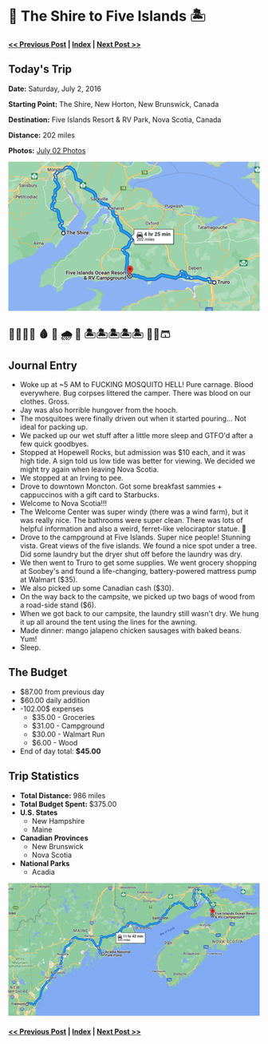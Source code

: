 # 🦟 The Shire to Five Islands 🏝

####  [<< Previous Post](https://jay-d.me/2016RT-07-01) | [Index](https://jay-d.me/2016RT) | [Next Post >>](https://jay-d.me/2016RT-07-03)

## Today's Trip

**Date:** Saturday, July 2, 2016

**Starting Point:** The Shire, New Horton, New Brunswick, Canada

**Destination:** Five Islands Resort & RV Park, Nova Scotia, Canada

**Distance:** 202 miles

**Photos:** [July 02 Photos](https://jay-d.me/2016RT-07-02)

![map of the shire to five islands](../maps/day/07-02.png "day map")

## 🦟🦟🦟🦟 🩸 🤕 🌧 💨 🏝🏝🏝🏝🏝 💨🧦🩳

## Journal Entry

* Woke up at ~5 AM to FUCKING MOSQUITO HELL! Pure carnage. Blood everywhere. Bug corpses littered the camper. There was blood on our clothes. Gross.
* Jay was also horrible hungover from the hooch.
* The mosquitoes were finally driven out when it started pouring... Not ideal for packing up.
* We packed up our wet stuff after a little more sleep and GTFO'd after a few quick goodbyes.
* Stopped at Hopewell Rocks, but admission was $10 each, and it was high tide. A sign told us low tide was better for viewing. We decided we might try again when leaving Nova Scotia.
* We stopped at an Irving to pee.
* Drove to downtown Moncton. Got some breakfast sammies + cappuccinos with a gift card to Starbucks.
* Welcome to Nova Scotia!!!
* The Welcome Center was super windy (there was a wind farm), but it was really nice. The bathrooms were super clean. There was lots of helpful information and also a weird, ferret-like velociraptor statue. 🦖
* Drove to the campground at Five Islands. Super nice people! Stunning vista. Great views of the five islands. We found a nice spot under a tree. Did some laundry but the dryer shut off before the laundry was dry.
* We then went to Truro to get some supplies. We went grocery shopping at Soobey's and found a life-changing, battery-powered mattress pump at Walmart ($35).
* We also picked up some Canadian cash ($30).
* On the way back to the campsite, we picked up two bags of wood from a road-side stand ($6).
* When we got back to our campsite, the laundry still wasn't dry. We hung it up all around the tent using the lines for the awning.
* Made dinner: mango jalapeno chicken sausages with baked beans. Yum!
* Sleep.

## The Budget

* $87.00 from previous day
* $60.00 daily addition
* -102.00$ expenses
    * $35.00 - Groceries
    * $31.00 - Campground
    * $30.00 - Walmart Run
    * $6.00 - Wood
* End of day total: **$45.00**

## Trip Statistics

* **Total Distance:** 986 miles
* **Total Budget Spent:** $375.00
* **U.S. States**
    * New Hampshire
    * Maine
* **Canadian Provinces**
    * New Brunswick
    * Nova Scotia
* **National Parks**
    * Acadia

![total trip from fremont to five islands](../maps/total/07-02-total.png "total trip map")

####  [<< Previous Post](https://jay-d.me/2016RT-07-01) | [Index](https://jay-d.me/2016RT) | [Next Post >>](https://jay-d.me/2016RT-07-03)
